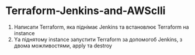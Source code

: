 # Terraform-Jenkins-and-AWSclli
1. Написати Terraform, яка піднімає Jenkins та встановлює Terraform на instance
2. Yа піднятому instance запустити Terraform за допомогоб Jenkins, з двома можливостями, apply та destroy 

